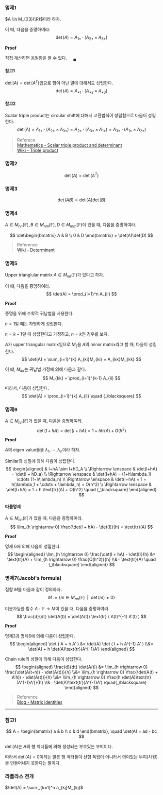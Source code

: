

### 명제1
$A \in M_{33}(\R)$이라 하자.

이 때, 다음을 증명하여라.
$$ \det(A) = A_{1*} \cdot (A_{2*} \times A_{3*}) $$

**Proof**

직접 계산하면 동일함을 알 수 있다. $\quad {_\blacksquare}$

#### 참고1
$\det(A) = \det(A^T)$임으로 행이 아닌 열에 대해서도 성립한다.
$$ \det(A) = A_{*1} \cdot (A_{*2} \times A_{*3}) $$

#### 참고2
Scalar triple product는 circular shift에 대해서 교환법칙이 성립함으로 다음이 성립한다.
$$ \det(A) = A_{1*} \cdot (A_{2*} \times A_{3*}) = A_{2*} \cdot (A_{3*} \times A_{1*}) = A_{3*} \cdot (A_{1*} \times A_{2*}) $$

> Referece  
> [Mathematics - Scalar triple product and determinant](https://math.stackexchange.com/questions/314275/scalar-triple-product-why-equivalent-to-determinant)  
> [Wiki - Triple product](https://en.wikipedia.org/wiki/Triple_product)

### 명제2
$$\det(A) = \det(A^T)$$

### 명제3
$$\det(AB) = \det(A)\det(B)$$

### 명제4
$A \in M_{nn}(\mathbb F), B \in M_{nm}(\mathbb F), D \in M_{mm}(\mathbb F)$이 있을 때, 다음을 증명하여라.

$$ \det\begin{bmatrix} A & B \\ 0 & D \end{bmatrix} = \det(A)\det(D)  $$

> Reference  
> [Wiki - Determinant](https://en.wikipedia.org/wiki/Determinant#Block_matrices)

### 명제5
Upper trianglular matrix $A \in M_{nn}(\mathbb F)$가 있다고 하자.

이 떄, 다음을 증명하여라.
$$ \det(A) = \prod_{i=1}^n A_{ii} $$

**Proof**

증명을 위해 수학적 귀납법을 사용한다.

$n=1$일 떄는 자명하게 성립한다.

$n = k-1$일 때 성립한다고 가정하고, $n=k$인 경우를 보자.

$A$가 upper triangular matrix임으로 $M_{ij}$을 $A$의 minor matrix라고 할 때, 다음이 성립한다.
$$ \det(A) = \sum_{i=1}^{k} A_{ki}M_{ki} = A_{kk}M_{kk} $$

이 떄, $M_{kk}$는 귀납법 가정에 의해 다음과 같다.
$$ M_{kk} = \prod_{i=1}^{k-1} A_{ii} $$

따라서, 다음이 성립한다.
$$ \det(A) = \prod_{i=1}^{k} A_{ii} \quad {_\blacksquare} $$

### 명제6
$A \in M_{nn}(\mathbb F)$가 있을 때, 다음을 증명하여라.
$$ \det(I + hA) = \det(I+hA) = 1 + h \text{tr}(A) + O(h^2)$$

**Proof**

$A$의 eigen value들을 $\lambda_1, \cdots, \lambda_n$이라 하자.

Similar의 성질에 의해 다음이 성립한다.
$$ \begin{aligned} & I+hA \sim I+hD_A \\ \Rightarrow \enspace & \det(I+hA) = \det(I + hD_a) \\ \Rightarrow \enspace & \det(I+hA) = (1+h\lambda_1) \cdots (1+h\lambda_n) \\ \Rightarrow \enspace & \det(I+hA) = 1 + h(\lambda_1 + \cdots + \lambda_n) + O(h^2) \\ \Rightarrow \enspace & \det(I+hA) = 1 + h \text{tr}(A) + O(h^2) \quad {_\blacksquare} \end{aligned} $$

#### 따름명제
$A \in M_{nn}(\mathbb F)$가 있을 때, 다음을 증명하여라.
$$ \lim_{h \rightarrow 0} \frac{\det(I + hA) - \det(I)}{h} = \text{tr}(A) $$

**Proof**

명제 6에 의해 다음이 성립한다.
$$ \begin{aligned} \lim_{h \rightarrow 0} \frac{\det(I + hA) - \det(I)}{h} &= \text{tr}(A) + \lim_{h \rightarrow 0} \frac{O(h^2)}{h} \\&= \text{tr}(A) \quad {_\blacksquare} \end{aligned} $$


### 명제7(Jacobi's formula)
집합 $M$을 다음과 같이 정의하자.
$$ M := \{ m \in M_{nn}(\mathbb F) \enspace | \enspace \det(m) \neq 0 \} $$

미분가능한 함수 $A : \mathbb F \rightarrow M$이 있을 때, 다음을 증명하여라.
$$ \frac{d}{dt} \det(A(t)) = \det(A(t)) \text{tr} ( A(t)^{-1} A'(t) ) $$

**Proof**

명제3과 명제6에 의해 다음이 성립한다.
$$ \begin{aligned} \det ( A + h A' ) &= \det(A) \det ( I + h A^{-1} A' ) \\&= \det(A) + h \det(A)\text{tr}(A^{-1}A') \end{aligned} $$

Chain rule의 성질에 의해 다음이 성립한다.
$$ \begin{aligned} \frac{d}{dt} \det(A(t)) &= \lim_{h \rightarrow 0} \frac{\det(A(t+h)) - \det(A(t))}{h} \\&= \lim_{h \rightarrow 0} \frac{\det(A(t) + A'h)) - \det(A(t))}{h} \\&= \lim_{h \rightarrow 0} \frac{h \det(A)\text{tr}(A^{-1}A')}{h} \\&= \det(A)\text{tr}(A^{-1}A') \quad{_\blacksquare} \end{aligned} $$


> Reference  
> [Blog - Matrix identities](https://terrytao.wordpress.com/2013/01/13/matrix-identities-as-derivatives-of-determinant-identities/)  

---

### 참고1

$$ A = \begin{bmatrix} a & b \\ c & d \end{bmatrix}, \quad \det(A) = ad - bc $$

$\det(A)$는 $A$의 행 벡터들에 의해 생성되는 부호있는 부피이다.

따라서 $\det(A) = 0$이라는 말은 행 벡터들이 선형 독립이 아니라서 의미있는 부피(차원)을 만들어내지 못한다는 말이다.




### 라플라스 전개

$\det(A) = \sum _{k=1}^n a_{kj}M_{kj}$